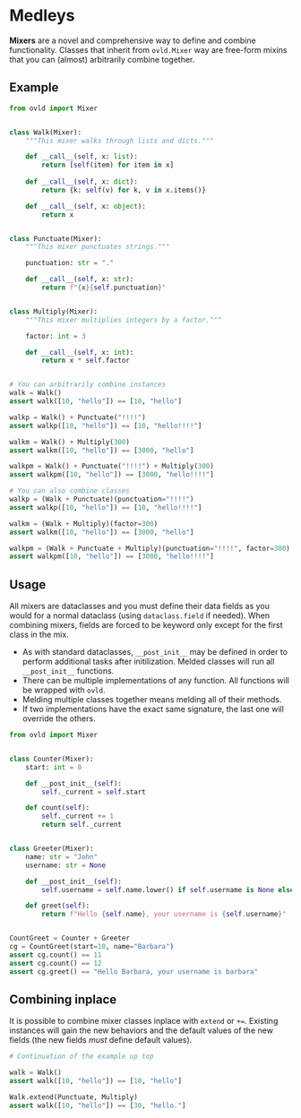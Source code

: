 
# Medleys

**Mixers** are a novel and comprehensive way to define and combine functionality. Classes that inherit from `ovld.Mixer` way are free-form mixins that you can (almost) arbitrarily combine together.

## Example

```python
from ovld import Mixer


class Walk(Mixer):
    """This mixer walks through lists and dicts."""

    def __call__(self, x: list):
        return [self(item) for item in x]
        
    def __call__(self, x: dict):
        return {k: self(v) for k, v in x.items()}

    def __call__(self, x: object):
        return x


class Punctuate(Mixer):
    """This mixer punctuates strings."""

    punctuation: str = "."

    def __call__(self, x: str):
        return f"{x}{self.punctuation}"


class Multiply(Mixer):
    """This mixer multiplies integers by a factor."""

    factor: int = 3

    def __call__(self, x: int):
        return x * self.factor


# You can arbitrarily combine instances
walk = Walk()
assert walk([10, "hello"]) == [10, "hello"]

walkp = Walk() + Punctuate("!!!!")
assert walkp([10, "hello"]) == [10, "hello!!!!"]

walkm = Walk() + Multiply(300)
assert walkm([10, "hello"]) == [3000, "hello"]

walkpm = Walk() + Punctuate("!!!!") + Multiply(300)
assert walkpm([10, "hello"]) == [3000, "hello!!!!"]

# You can also combine classes
walkp = (Walk + Punctuate)(punctuation="!!!!")
assert walkp([10, "hello"]) == [10, "hello!!!!"]

walkm = (Walk + Multiply)(factor=300)
assert walkm([10, "hello"]) == [3000, "hello"]

walkpm = (Walk + Punctuate + Multiply)(punctuation="!!!!", factor=300)
assert walkpm([10, "hello"]) == [3000, "hello!!!!"]
```

## Usage

All mixers are dataclasses and you must define their data fields as you would for a normal dataclass (using `dataclass.field` if needed). When combining mixers, fields are forced to be keyword only except for the first class in the mix.

* As with standard dataclasses, `__post_init__` may be defined in order to perform additional tasks after initilization. Melded classes will run all `__post_init__` functions.
* There can be multiple implementations of any function. All functions will be wrapped with `ovld`.
* Melding multiple classes together means melding all of their methods.
* If two implementations have the exact same signature, the last one will override the others.

```python
from ovld import Mixer


class Counter(Mixer):
    start: int = 0

    def __post_init__(self):
        self._current = self.start

    def count(self):
        self._current += 1
        return self._current


class Greeter(Mixer):
    name: str = "John"
    username: str = None

    def __post_init__(self):
        self.username = self.name.lower() if self.username is None else self.username

    def greet(self):
        return f"Hello {self.name}, your username is {self.username}"


CountGreet = Counter + Greeter
cg = CountGreet(start=10, name="Barbara")
assert cg.count() == 11
assert cg.count() == 12
assert cg.greet() == "Hello Barbara, your username is barbara"
```


## Combining inplace

It is possible to combine mixer classes inplace with `extend` or `+=`. Existing instances will gain the new behaviors and the default values of the new fields (the new fields *must* define default values).

```python
# Continuation of the example up top

walk = Walk()
assert walk([10, "hello"]) == [10, "hello"]

Walk.extend(Punctuate, Multiply)
assert walk([10, "hello"]) == [30, "hello."]
```



